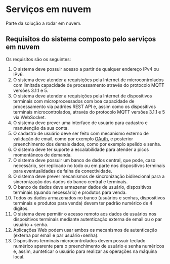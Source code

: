 # Serviços em nuvem

Parte da solução a rodar em nuvem.

## Requisitos do sistema composto pelo serviços em nuvem

Os requisitos são os seguintes:

1. O sistema deve possuir acesso a partir de qualquer endereço IPv4 ou IPv6.
1. O sistema deve atender a requisições pela Internet de microcontrolados com limitada capacidade de processamento através do protocolo MQTT versões 3.1.1 e 5.
1. O sistema deve atender a requisições pela Internet de dispositivos terminais com microprocessados com boa capacidade de processamento via padrões REST API e, assim como os dispositivos terminais microcontrolados, através do protocolo MQTT versões 3.1.1 e 5 via WebSocket.
1. O sistema deve prever uma interface de usuário para cadastro e manutenção da sua conta.
1. O cadastro de usuário deve ser feito com mecanismo externo de validação de email, como por exemplo [OAuth](https://oauth.net/2/), e posterior preenchimento dos demais dados, como por exemplo apelido e senha.
1. O sistema deve ter suporte a escalabilidade para atender a picos momentâneos de demanda.
1. O sistema deve possuir um banco de dados central, que pode, caso necessário, ser replicado no todo ou em parte nos dispositivos terminais para eventualidades de falha de conectividade.
1. O sistema deve prever mecanismos de sincronização bidirecional para a sincronização dos dados do banco central e terminais.
1. O banco de dados deve armazenar dados de usuário, dispositivos terminais (quando necessário) e produtos para venda.
1. Todos os dados armazenados no banco (usuários e senhas, dispositivos terminais e produtos para venda) devem ter padrão numérico de 4 dígitos.
1. O sistema deve permitir o acesso remoto aos dados de usuários nos dispositivos terminais mediante autenticação externa de email ou o par usuário + senha.
1. Aplicações Web podem usar ambos os mecanismos de autenticação (externa por email e par usuário+senha).
1. Dispositivos terminais microcontrolados devem possuir teclado numérico aparente para o preenchimento de usuário e senha numéricos e, assim, aunteticar o usuário para realizar as operações na máquina local.
